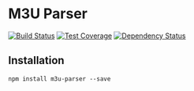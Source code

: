 # M3U Parser
[![Build Status](https://travis-ci.org/v12/m3u-parser.svg)](https://travis-ci.org/v12/m3u-parser) [![Test Coverage](https://codeclimate.com/github/v12/m3u-parser/badges/coverage.svg)](https://codeclimate.com/github/v12/m3u-parser) [![Dependency Status](https://david-dm.org/v12/m3u-parser.svg)](https://david-dm.org/v12/m3u-parser)

## Installation
```npm install m3u-parser --save```
